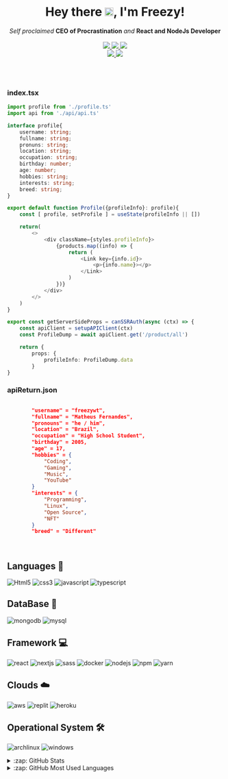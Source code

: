 <h1 align="center">Hey there <img src="https://user-images.githubusercontent.com/42378118/110234147-e3259600-7f4e-11eb-95be-0c4047144dea.gif" width="20">, I'm Freezy!</h1>
<p align="center">
    <i>Self proclaimed</i> <b>CEO of Procrastination</b> <i>and</i> <b>React and NodeJs Developer</b>
    <br />
    <br />
    <a href="https://hits.seeyoufarm.com/">
        <img src="https://hits.seeyoufarm.com/api/count/incr/badge.svg?url=https%3A%2F%2Fgithub.com%2FWilly-JL&title_bg=%232D2D2D&count_bg=%2300CC69&icon=github.svg&icon_color=%23E7E7E7&title=Views%20%28Day%20%2F%20All%29&edge_flat=false" />
    </a>
    <a href="https://github.com/freezywt?tab=followers">
        <img src="https://img.shields.io/github/followers/freezywt?labelColor=333333&logoColor=E7E7E7&color=8939FF&label=Followers&logo=github" />
    </a>
    <a href="#">
        <img src="https://img.shields.io/github/stars/freezywt?affiliations=OWNER%2CCOLLABORATOR&labelColor=333333&logoColor=E7E7E7&color=EEAA00&label=Stars&logo=github" />
    </a>
    <br />
    <a href="#">
        <img src="https://img.shields.io/badge/Open_Source-❤-FF0069?style=flat&labelColor=333333&logoColor=E7E7E7">
    </a>
    <a href="#">
        <img src="https://img.shields.io/badge/PRs-Welcome-00CC00?style=flat&labelColor=333333&logoColor=E7E7E7">
    </a>
</p>

<br />

<br />

### index.tsx

```typescript
import profile from './profile.ts'
import api from './api/api.ts'

interface profile{
    username: string;
    fullname: string;
    pronuns: string;
    location: string;
    occupation: string;
    birthday: number;
    age: number;
    hobbies: string;
    interests: string;
    breed: string;
}

export default function Profile({profileInfo}: profile){
    const [ profile, setProfile ] = useState(profileInfo || [])

    return(
        <>
            <div className={styles.profileInfo}>
                {products.map((info) => {
                    return (
                        <Link key={info.id}>
                            <p>{info.name}></p>
                        </Link>
                    )
                })}
            </div>
        </>
    )
}

export const getServerSideProps = canSSRAuth(async (ctx) => {
    const apiClient = setupAPIClient(ctx)
    const ProfileDump = await apiClient.get('/product/all')

    return {
        props: {
            profileInfo: ProfileDump.data
        }
}

```

### apiReturn.json

```json

        "username" = "freezywt",
        "fullname" = "Matheus Fernandes",
        "pronouns" = "he / him",
        "location" = "Brazil",
        "occupation" = "High School Student",
        "birthday" = 2005,
        "age" = 17,
        "hobbies" = { 
            "Coding", 
            "Gaming", 
            "Music", 
            "YouTube"
        }
        "interests" = {
            "Programming", 
            "Linux", 
            "Open Source", 
            "NFT"
        }
        "breed" = "Different"
```

<br />

Languages 💾
------------
![Html5](https://img.shields.io/badge/HTML5-E34F26?style=for-the-badge&logo=html5&logoColor=white)
![css3](https://img.shields.io/badge/CSS3-1572B6?style=for-the-badge&logo=css3&logoColor=white)
![javascript](https://img.shields.io/badge/JavaScript-F7DF1E?style=for-the-badge&logo=javascript&logoColor=black)
![typescript](https://img.shields.io/badge/TypeScript-007ACC?style=for-the-badge&logo=typescript&logoColor=white)

DataBase 💾
--------
![mongodb](https://img.shields.io/badge/MongoDB-4EA94B?style=for-the-badge&logo=mongodb&logoColor=white)
![mysql](https://img.shields.io/badge/MySQL-00000F?style=for-the-badge&logo=mysql&logoColor=white)

Framework 💻
--------
![react](https://img.shields.io/badge/React-20232A?style=for-the-badge&logo=react&logoColor=61DAFB)
![nextjs](https://img.shields.io/badge/next.js-000000?style=for-the-badge&logo=nextdotjs&logoColor=white)
![sass](https://img.shields.io/badge/Sass-CC6699?style=for-the-badge&logo=sass&logoColor=white)
![docker](https://img.shields.io/badge/Docker-2CA5E0?style=for-the-badge&logo=docker&logoColor=white)
![nodejs](https://img.shields.io/badge/Node.js-339933?style=for-the-badge&logo=nodedotjs&logoColor=white)
![npm](https://img.shields.io/badge/npm-CB3837?style=for-the-badge&logo=npm&logoColor=white)
![yarn](https://img.shields.io/badge/Yarn-2C8EBB?style=for-the-badge&logo=yarn&logoColor=white)

Clouds ☁️
--------
![aws](https://img.shields.io/badge/Amazon_AWS-232F3E?style=for-the-badge&logo=amazon-aws&logoColor=white)
![replit](https://img.shields.io/badge/replit-667881?style=for-the-badge&logo=replit&logoColor=white)
![heroku](https://img.shields.io/badge/Heroku-430098?style=for-the-badge&logo=heroku&logoColor=white)

Operational System 🛠️
--------
![archlinux](https://img.shields.io/badge/Arch_Linux-1793D1?style=for-the-badge&logo=arch-linux&logoColor=white)
![windows](https://img.shields.io/badge/Windows-0078D6?style=for-the-badge&logo=windows&logoColor=white)


<details>
  <summary>:zap: GitHub Stats</summary>
<p align="center">
  <img src="https://github-readme-stats.vercel.app/api?username=freezywt&show_icons=true">
</p>
</details>

<details>
  <summary>:zap: GitHub Most Used Languages</summary>
<p align="center">
  <img src="https://github-readme-stats.vercel.app/api/top-langs/?username=freezywt&hide=batchfile" />
</p>
</details>

